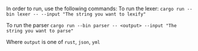 In order to run, use the following commands:
To run the lexer: 
`cargo run --bin lexer -- --input "The string you want to lexify" `

To run the parser
`cargo run --bin parser -- <output> --input "The string you want to parse"`

Where `output` is one of `rust`, `json`, `yml`